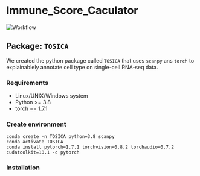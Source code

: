 # Immune_Score_Caculator

![Workflow](./figure.png)

## Package: `TOSICA`

We created the python package called `TOSICA` that uses `scanpy` ans `torch` to explainablely annotate cell type on single-cell RNA-seq data.

### Requirements

+ Linux/UNIX/Windows system
+ Python >= 3.8
+ torch == 1.7.1

### Create environment

```
conda create -n TOSICA python=3.8 scanpy
conda activate TOSICA
conda install pytorch=1.7.1 torchvision=0.8.2 torchaudio=0.7.2 cudatoolkit=10.1 -c pytorch
```

### Installation
